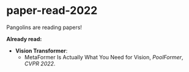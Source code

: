 # paper-read-2022
Pangolins are reading papers!



**Already read:**

- **Vision Transformer**:
  - MetaFormer Is Actually What You Need for Vision, *PoolFormer*, *CVPR 2022*.

